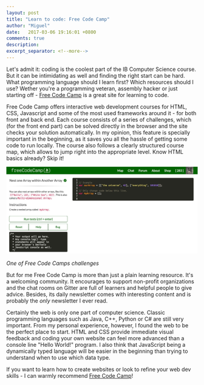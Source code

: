 ```yaml
---
layout: post
title: "Learn to code: Free Code Camp"
author: "Miguel"
date:   2017-03-06 19:16:01 +0800
comments: true
description:
excerpt_separator: <!--more-->
---
```

Let's admit it: coding is the coolest part of the IB Computer Science course. But it can be intimidating as well and finding the right start can be hard. What programming language should I learn first? Which resources should I use? Wether you're a programming veteran, assembly hacker or just starting off - [Free Code Camp](https://www.freecodecamp.com) is a great site for learning to code.
<!--more-->

Free Code Camp offers interactive web development courses for HTML, CSS, Javascript and some of the most used frameworks around it - for both front and back end. Each course consists of a series of challenges, which (for the front end part) can be solved directly in the browser and the site checks your solution automatically. In my opinion, this feature is specially important in the beginning, as it saves you all the hassle of getting some code to run locally. The course also follows a clearly structured course map, which allows to jump right into the appropriate level. Know HTML basics already? Skip it!

![Free Code Camp Challenge](/assets/img/freeCodeCamp-challenge.jpg)

_One of Free Code Camps challenges_

But for me Free Code Camp is more than just a plain learning resource. It's a welcoming community. It encourages to support non-profit organizations and the chat rooms on Gitter are full of learners and helpful people to give advice. Besides, its daily newsletter comes with interesting content and is probably the _only_ newsletter I ever read.

Certainly the web is only one part of computer science. Classic programming languages such as Java, C++, Python or C# are still very important. From my personal experience, however, I found the web to be the perfect place to start. HTML and CSS provide immediate visual feedback and coding your own website can feel more advanced than a console line "Hello World!" program. I also think that JavaScript being a dynamically typed language will be easier in the beginning than trying to understand when to use which data type.

If you want to learn how to create websites or look to refine your web dev skills - I can warmly recommend [Free Code Camp](https://www.freecodecamp.com)!

